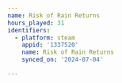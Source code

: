 ```yaml
---
name: Risk of Rain Returns
hours_played: 31
identifiers:
  - platform: steam
    appid: '1337520'
    name: Risk of Rain Returns
    synced_on: '2024-07-04'

---
```

